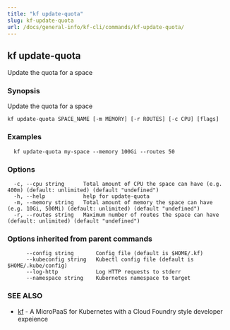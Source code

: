 ```yaml
---
title: "kf update-quota"
slug: kf-update-quota
url: /docs/general-info/kf-cli/commands/kf-update-quota/
---
```

## kf update-quota

Update the quota for a space

### Synopsis

Update the quota for a space

```
kf update-quota SPACE_NAME [-m MEMORY] [-r ROUTES] [-c CPU] [flags]
```

### Examples

```
  kf update-quota my-space --memory 100Gi --routes 50
```

### Options

```
  -c, --cpu string      Total amount of CPU the space can have (e.g. 400m) (default: unlimited) (default "undefined")
  -h, --help            help for update-quota
  -m, --memory string   Total amount of memory the space can have (e.g. 10Gi, 500Mi) (default: unlimited) (default "undefined")
  -r, --routes string   Maximum number of routes the space can have (default: unlimited) (default "undefined")
```

### Options inherited from parent commands

```
      --config string       Config file (default is $HOME/.kf)
      --kubeconfig string   Kubectl config file (default is $HOME/.kube/config)
      --log-http            Log HTTP requests to stderr
      --namespace string    Kubernetes namespace to target
```

### SEE ALSO

* [kf](/docs/general-info/kf-cli/commands/kf/)	 - A MicroPaaS for Kubernetes with a Cloud Foundry style developer expeience

